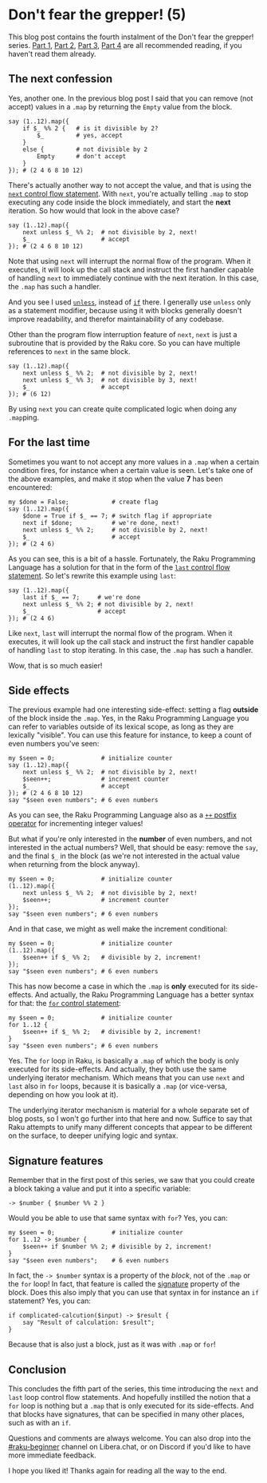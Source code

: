# Don't fear the grepper! (5)

This blog post contains the fourth instalment of the Don't fear the grepper! series. [Part 1](https://dev.to/lizmat/dont-fear-the-grepper-1-1k3e), [Part 2](https://dev.to/lizmat/dont-fear-the-grepper-2-4ki5), [Part 3](https://dev.to/lizmat/dont-fear-the-grepper-3-hfp), [Part 4](https://dev.to/lizmat/dont-fear-the-grepper-4-nki) are all recommended reading, if you haven't read them already.

## The next confession

Yes, another one.  In the previous blog post I said that you can remove (not accept) values in a `.map` by returning the `Empty` value from the block.
```
say (1..12).map({
    if $_ %% 2 {   # is it divisible by 2?
        $_         # yes, accept
    }
    else {         # not divisible by 2
        Empty      # don't accept
    }
}); # (2 4 6 8 10 12)
```

There's actually another way to not accept the value, and that is using the [`next` control flow statement](https://docs.raku.org/syntax/next).  With `next`, you're actually telling `.map` to stop executing any code inside the block immediately, and start the **next** iteration.  So how would that look in the above case?
```
say (1..12).map({
    next unless $_ %% 2;  # not divisible by 2, next!
    $_                    # accept
}); # (2 4 6 8 10 12)
```
Note that using `next` will interrupt the normal flow of the program.  When it executes, it will look up the call stack and instruct the first handler capable of handling `next` to immediately continue with the next iteration.  In this case, the `.map` has such a handler.

And you see I used [`unless`](https://docs.raku.org/syntax/unless), instead of [`if`](https://docs.raku.org/syntax/if) there.  I generally use `unless` only as a statement modifier, because using it with blocks generally doesn't improve readability, and therefor maintainability of any codebase.

Other than the program flow interruption feature of `next`, `next` is just a subroutine that is provided by the Raku core.  So you can have multiple references to `next` in the same block.
```
say (1..12).map({
    next unless $_ %% 2;  # not divisible by 2, next!
    next unless $_ %% 3;  # not divisible by 3, next!
    $_                    # accept
}); # (6 12)
```

By using `next` you can create quite complicated logic when doing any `.map`ping.

## For the last time

Sometimes you want to not accept any more values in a `.map` when a certain condition fires, for instance when a certain value is seen.  Let's take one of the above examples, and make it stop when the value **7** has been encountered:
```
my $done = False;            # create flag
say (1..12).map({
    $done = True if $_ == 7; # switch flag if appropriate
    next if $done;           # we're done, next!
    next unless $_ %% 2;     # not divisible by 2, next!
    $_                       # accept
}); # (2 4 6)
```

As you can see, this is a bit of a hassle.  Fortunately, the Raku Programming Language has a solution for that in the form of the [`last` control flow statement](https://docs.raku.org/syntax/last).  So let's rewrite this example using `last`:
```
say (1..12).map({
    last if $_ == 7;     # we're done
    next unless $_ %% 2; # not divisible by 2, next!
    $_                   # accept
}); # (2 4 6)
```

Like `next`, `last` will interrupt the normal flow of the program.  When it executes, it will look up the call stack and instruct the first handler capable of handling `last` to stop iterating.  In this case, the `.map` has such a handler.

Wow, that is so much easier!

## Side effects

The previous example had one interesting side-effect: setting a flag **outside** of the block inside the `.map`.  Yes, in the Raku Programming Language you can refer to variables outside of its lexical scope, as long as they are lexically "visible".  You can use this feature for instance, to keep a count of even numbers you've seen:
```
my $seen = 0;             # initialize counter
say (1..12).map({
    next unless $_ %% 2;  # not divisible by 2, next!
    $seen++;              # increment counter
    $_                    # accept
}); # (2 4 6 8 10 12)
say "$seen even numbers"; # 6 even numbers
```

As you can see, the Raku Programming Language also as a [`++` postfix operator](https://docs.raku.org/routine/++#(Operators)_postfix_++) for incrementing integer values!

But what if you're only interested in the **number** of even numbers, and not interested in the actual numbers?  Well, that should be easy: remove the `say`, and the final `$_` in the block (as we're not interested in the actual value when returning from the block anyway).
```
my $seen = 0;             # initialize counter
(1..12).map({
    next unless $_ %% 2;  # not divisible by 2, next!
    $seen++;              # increment counter
});
say "$seen even numbers"; # 6 even numbers
```

And in that case, we might as well make the increment conditional:
```
my $seen = 0;             # initialize counter
(1..12).map({
    $seen++ if $_ %% 2;   # divisible by 2, increment!
});
say "$seen even numbers"; # 6 even numbers
```

This has now become a case in which the `.map` is **only** executed for its side-effects.  And actually, the Raku Programming Language has a better syntax for that: the [`for` control statement](https://docs.raku.org/syntax/for):
```
my $seen = 0;             # initialize counter
for 1..12 {
    $seen++ if $_ %% 2;   # divisible by 2, increment!
}
say "$seen even numbers"; # 6 even numbers
```

Yes.  The `for` loop in Raku, is basically a `.map` of which the body is only executed for its side-effects.  And actually, they both use the same underlying iterator mechanism.  Which means that you can use `next` and `last` also in `for` loops, because it is basically a `.map` (or vice-versa, depending on how you look at it).

The underlying iterator mechanism is material for a whole separate set of blog posts, so I won't go further into that here and now.  Suffice to say that Raku attempts to unify many different concepts that appear to be different on the surface, to deeper unifying logic and syntax.

## Signature features

Remember that in the first post of this series, we saw that you could create a block taking a value and put it into a specific variable:
```
-> $number { $number %% 2 }
```

Would you be able to use that same syntax with `for`?  Yes, you can:
```
my $seen = 0;                # initialize counter
for 1..12 -> $number {
    $seen++ if $number %% 2; # divisible by 2, increment!
}
say "$seen even numbers";    # 6 even numbers
```

In fact, the `-> $number` syntax is a property of the *block*, not of the `.map` or the `for` loop!  In fact, that feature is called the [signature](https://docs.raku.org/routine/signature) property of the block.  Does this also imply that you can use that syntax in for instance an `if` statement?  Yes, you can:
```
if complicated-calcution($input) -> $result {
    say "Result of calculation: $result";
}
```

Because that is also just a block, just as it was with `.map` or `for`!

## Conclusion
This concludes the fifth part of the series, this time introducing the `next` and `last` loop control flow statements.  And hopefully instilled the notion that a `for` loop is nothing but a `.map` that is only executed for its side-effects.  And that blocks have signatures, that can be specified in many other places, such as with an `if`.

Questions and comments are always welcome.  You can also drop into the [#raku-beginner](https://web.libera.chat/?channel=#raku-beginner) channel on Libera.chat, or on Discord if you'd like to have more immediate feedback.

I hope you liked it! Thanks again for reading all the way to the end.
